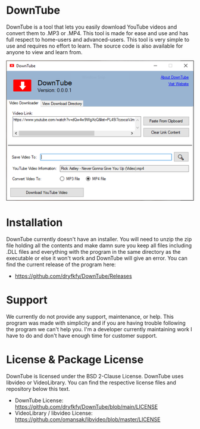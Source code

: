 # DownTube
DownTube is a tool that lets you easily download YouTube videos and convert them to .MP3 or .MP4. This tool is made for ease and use and has full respect to home-users and advanced-users. This tool is very simple to use and requires no effort to learn. The source code is also available for anyone to view and learn from.

![](Preview.PNG)

# Installation
DownTube currently doesn't have an installer. You will need to unzip the zip file holding all the contents and make damn sure you keep all files including .DLL files and everything with the program in the same directory as the executable or else it won't work and DownTube will give an error. You can find the current release of the program here:

- https://github.com/dryfkfy/DownTube/Releases

# Support
We currently do not provide any support, maintenance, or help. This program was made with simplicity and if you are having trouble following the program we can't help you. I'm a developer currently maintaining work I have to do and don't have enough time for customer support.

# License & Package License
DownTube is licensed under the BSD 2-Clause License. DownTube uses libvideo or VideoLibrary. You can find the respective license files and repository below this text.

- DownTube License: https://github.com/dryfkfy/DownTube/blob/main/LICENSE
- VideoLibrary / libvideo License: https://github.com/omansak/libvideo/blob/master/LICENSE
